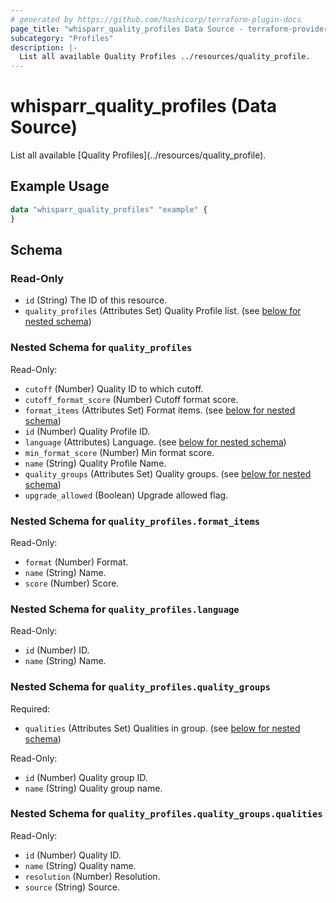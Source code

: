 ```yaml
---
# generated by https://github.com/hashicorp/terraform-plugin-docs
page_title: "whisparr_quality_profiles Data Source - terraform-provider-whisparr"
subcategory: "Profiles"
description: |-
  List all available Quality Profiles ../resources/quality_profile.
---
```


# whisparr_quality_profiles (Data Source)

<!-- subcategory:Profiles -->List all available [Quality Profiles](../resources/quality_profile).

## Example Usage

```terraform
data "whisparr_quality_profiles" "example" {
}
```

<!-- schema generated by tfplugindocs -->
## Schema

### Read-Only

- `id` (String) The ID of this resource.
- `quality_profiles` (Attributes Set) Quality Profile list. (see [below for nested schema](#nestedatt--quality_profiles))

<a id="nestedatt--quality_profiles"></a>
### Nested Schema for `quality_profiles`

Read-Only:

- `cutoff` (Number) Quality ID to which cutoff.
- `cutoff_format_score` (Number) Cutoff format score.
- `format_items` (Attributes Set) Format items. (see [below for nested schema](#nestedatt--quality_profiles--format_items))
- `id` (Number) Quality Profile ID.
- `language` (Attributes) Language. (see [below for nested schema](#nestedatt--quality_profiles--language))
- `min_format_score` (Number) Min format score.
- `name` (String) Quality Profile Name.
- `quality_groups` (Attributes Set) Quality groups. (see [below for nested schema](#nestedatt--quality_profiles--quality_groups))
- `upgrade_allowed` (Boolean) Upgrade allowed flag.

<a id="nestedatt--quality_profiles--format_items"></a>
### Nested Schema for `quality_profiles.format_items`

Read-Only:

- `format` (Number) Format.
- `name` (String) Name.
- `score` (Number) Score.


<a id="nestedatt--quality_profiles--language"></a>
### Nested Schema for `quality_profiles.language`

Read-Only:

- `id` (Number) ID.
- `name` (String) Name.


<a id="nestedatt--quality_profiles--quality_groups"></a>
### Nested Schema for `quality_profiles.quality_groups`

Required:

- `qualities` (Attributes Set) Qualities in group. (see [below for nested schema](#nestedatt--quality_profiles--quality_groups--qualities))

Read-Only:

- `id` (Number) Quality group ID.
- `name` (String) Quality group name.

<a id="nestedatt--quality_profiles--quality_groups--qualities"></a>
### Nested Schema for `quality_profiles.quality_groups.qualities`

Read-Only:

- `id` (Number) Quality ID.
- `name` (String) Quality name.
- `resolution` (Number) Resolution.
- `source` (String) Source.


